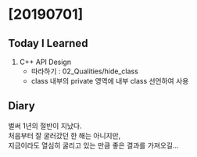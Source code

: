 # [20190701] 

## Today I Learned
1. C++ API Design
   * 따라하기 : 02_Qualities/hide_class
   * class 내부의 private 영역에 내부 class 선언하여 사용

## Diary
벌써 1년의 절반이 지났다. <br>
처음부터 잘 굴러갔던 한 해는 아니지만, <br>
지금이라도 열심히 굴리고 있는 만큼 좋은 결과를 가져오길... <br>